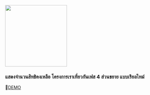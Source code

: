 <img src="https://www.xn--12c1bik6bbd8ab6hd1b5jc6jta.com/assets/img/logo.png" width="200" border="0">
<h3>แสดงจำนวนสิทธิคงเหลือ โครงการเราเที่ยวกันเฟส 4 ส่วนขยาย แบบเรียลไทม์</h3>

🚀<a href="https://bit.ly/3buZbxw" target="_new">DEMO</a>
